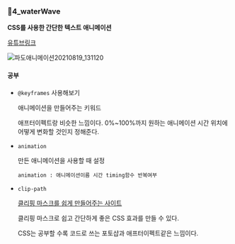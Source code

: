 ### 📁4_waterWave

**CSS를 사용한 간단한 텍스트 애니메이션**

[유튜브링크](https://www.youtube.com/watch?v=G4CRBvx-pac)

![파도애니메이션20210819_131120](https://user-images.githubusercontent.com/44540726/130006491-9aaad0e2-1ed9-472b-a655-343872c8c009.gif)

#### 공부

- `@keyframes` 사용해보기

  애니메이션을 만들어주는 키워드

  애프터이펙트랑 비슷한 느낌이다. 0%~100%까지 원하는 애니메이션 시간 위치에 어떻게 변화할 것인지 정해준다.

- `animation`

  만든 애니메이션을 사용할 때 설정

  `animation : 애니메이션이름 시간 timing함수 반복여부`

- `clip-path`

  [클리핑 마스크를 쉽게 만들어주는 사이트](https://bennettfeely.com/clippy/)

  클리핑 마스크로 쉽고 간단하게 좋은 CSS 효과를 만들 수 있다.

  CSS는 공부할 수록 코드로 쓰는 포토샵과 애프터이펙트같은 느낌이다.
